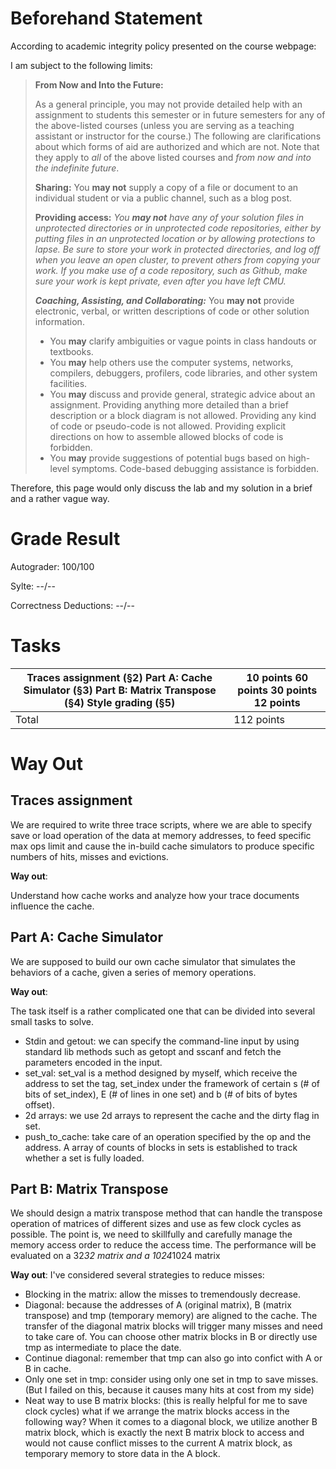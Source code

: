 # Beforehand Statement

According to academic integrity policy presented on the course webpage:

I am subject to the following limits:

> **From Now and Into the Future:**
>
> As a general principle, you may not provide detailed help with an assignment to students this semester or in future semesters for any of the above-listed courses (unless you are serving as a teaching assistant or instructor for the course.) The following are clarifications about which forms of aid are authorized and which are not. Note that they apply to *all* of the above listed courses and *from now and into the indefinite future*.
>
> **Sharing:** You **may not** supply a copy of a file or document to an individual student or via a public channel, such as a blog post.
>
> **Providing access:** *You **may not** have any of your solution files in unprotected directories or in unprotected code repositories, either by putting files in an unprotected location or by allowing protections to lapse. Be sure to store your work in protected directories, and log off when you leave an open cluster, to prevent others from copying your work. If you make use of a code repository, such as Github, make sure your work is kept private, even after you have left CMU.*
>
> ***Coaching, Assisting, and Collaborating:*** You **may not** provide electronic, verbal, or written descriptions of code or other solution information.
>
> - You **may** clarify ambiguities or vague points in class handouts or textbooks.
> - You **may** help others use the computer systems, networks, compilers, debuggers, profilers, code libraries, and other system facilities.
> - You **may** discuss and provide general, strategic advice about an assignment. Providing anything more detailed than a brief description or a block diagram is not allowed. Providing any kind of code or pseudo-code is not allowed. Providing explicit directions on how to assemble allowed blocks of code is forbidden.
> - You **may** provide suggestions of potential bugs based on high-level symptoms. Code-based debugging assistance is forbidden.

Therefore, this page would only discuss the lab and my solution in a brief and a rather vague way.

# Grade Result

Autograder: 100/100

Sylte: --/--

Correctness Deductions: --/--

# Tasks

| Traces assignment (§2) Part A: Cache Simulator (§3) Part B: Matrix Transpose (§4) Style grading (§5) | 10 points 60 points 30 points 12 points |
| ------------------------------------------------------------ | --------------------------------------- |
| Total                                                        | 112 points                              |

# Way Out

## Traces assignment

We are required to write three trace scripts, where we are able to specify save or load operation of the data at memory addresses, to feed specific max ops limit and cause the in-build cache simulators to produce specific numbers of hits, misses and evictions.

**Way out**:

Understand how cache works and analyze how your trace documents influence the cache.

## Part A: Cache Simulator

We are supposed to build our own cache simulator that simulates the behaviors of a cache, given a series of memory operations.

**Way out**:

The task itself is a rather complicated one that can be divided into several small tasks to solve.

- Stdin and getout: we can specify the command-line input by using standard lib methods such as getopt and sscanf and fetch the parameters encoded in the input.
- set_val: set_val is a method designed by myself, which receive the address to set the tag, set_index under the framework of certain s (# of bits of set_index), E (# of lines in one set) and b (# of bits of bytes offset).
- 2d arrays: we use 2d arrays to represent the cache and the dirty flag in set.
- push_to_cache: take care of an operation specified by the op and the address. A array of counts of blocks in sets is established to track whether a set is fully loaded.

## Part B: Matrix Transpose

We should design a matrix transpose method that can handle the transpose operation of matrices of different sizes and use as few clock cycles as possible. The point is, we need to skillfully and carefully manage the memory access order to reduce the access time. The performance will be evaluated on a 32*32 matrix and a 1024*1024 matrix

**Way out**: I've considered several strategies to reduce misses:

- Blocking in the matrix: allow the misses to tremendously decrease.
- Diagonal: because the addresses of A (original matrix), B (matrix transpose) and tmp (temporary memory) are aligned to the cache. The transfer of the diagonal matrix blocks will trigger many misses and need to take care of. You can choose other matrix blocks in B or directly use tmp as intermediate to place the date.
- Continue diagonal: remember that tmp can also go into confict with A or B in cache.
- Only one set in tmp: consider using only one set in tmp to save misses. (But I failed on this, because it causes many hits at cost from my side)
- Neat way to use B matrix blocks: (this is really helpful for me to save clock cycles) what if we arrange the matrix blocks access in the following way? When it comes to a diagonal block, we utilize another B matrix block, which is exactly the next B matrix block to access and would not cause conflict misses to the current A matrix block, as temporary memory to store data in the A block.
